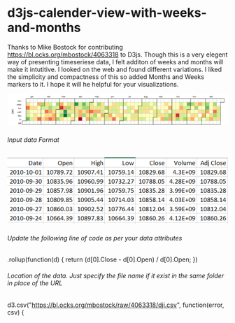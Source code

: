 # d3js-calender-view-with-weeks-and-months

Thanks to Mike Bostock for contributing https://bl.ocks.org/mbostock/4063318 to D3js. Though this is a very elegent way of presenting timeseriese data, I felt additon of weeks and months will make it intutitive. I looked on the web and found different variations. I liked the simplicity and compactness of this so added Months and Weeks markers to it. I hope it will he helpful for your visualizations.


![alt text](https://github.com/gsnaveen/d3js-calendar-view-with-weeks-and-months/blob/master/calendar.png "Check Wiki")

###### Input data Format
![alt text](https://github.com/gsnaveen/d3js-calendar-view-with-weeks-and-months/blob/master/calendarInputData.png "Check Wiki")


###### Update the following line of code as per your data attributes
.rollup(function(d) { return (d[0].Close - d[0].Open) / d[0].Open; })

###### Location of the data. Just specify the file name if it exist in the same folder in place of the URL
d3.csv("https://bl.ocks.org/mbostock/raw/4063318/dji.csv", function(error, csv) {
